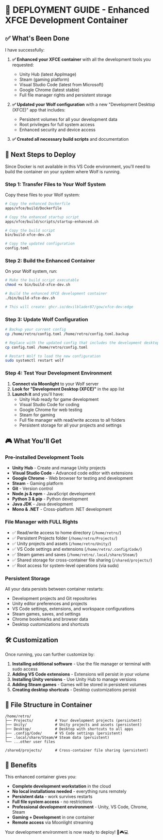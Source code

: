 # 🚀 DEPLOYMENT GUIDE - Enhanced XFCE Development Container

## ✅ What's Been Done

I have successfully:

1. **✅ Enhanced your XFCE container** with all the development tools you requested:
   - Unity Hub (latest AppImage)
   - Steam (gaming platform)
   - Visual Studio Code (latest from Microsoft)
   - Google Chrome (latest stable)
   - Full file manager rights and persistent storage

2. **✅ Updated your Wolf configuration** with a new "Development Desktop (XFCE)" app that includes:
   - Persistent volumes for all your development data
   - Root privileges for full system access
   - Enhanced security and device access

3. **✅ Created all necessary build scripts** and documentation

## 🎯 Next Steps to Deploy

Since Docker is not available in this VS Code environment, you'll need to build the container on your system where Wolf is running.

### Step 1: Transfer Files to Your Wolf System

Copy these files to your Wolf system:

```bash
# Copy the enhanced Dockerfile
apps/xfce/build/Dockerfile

# Copy the enhanced startup script  
apps/xfce/build/scripts/startup-enhanced.sh

# Copy the build script
bin/build-xfce-dev.sh

# Copy the updated configuration
config.toml
```

### Step 2: Build the Enhanced Container

On your Wolf system, run:

```bash
# Make the build script executable
chmod +x bin/build-xfce-dev.sh

# Build the enhanced XFCE development container
./bin/build-xfce-dev.sh

# This will create: ghcr.io/devilblader87/gow/xfce-dev:edge
```

### Step 3: Update Wolf Configuration

```bash
# Backup your current config
cp /home/retro/config.toml /home/retro/config.toml.backup

# Replace with the updated config that includes the development desktop
cp config.toml /home/retro/config.toml

# Restart Wolf to load the new configuration
sudo systemctl restart wolf
```

### Step 4: Test Your Development Environment

1. **Connect via Moonlight** to your Wolf server
2. **Look for "Development Desktop (XFCE)"** in the app list
3. **Launch it** and you'll have:
   - Unity Hub ready for game development
   - Visual Studio Code for coding
   - Google Chrome for web testing
   - Steam for gaming
   - Full file manager with read/write access to all folders
   - Persistent storage for all your projects and settings

## 🎮 What You'll Get

### Pre-installed Development Tools
- **Unity Hub** - Create and manage Unity projects
- **Visual Studio Code** - Advanced code editor with extensions
- **Google Chrome** - Web browser for testing and development
- **Steam** - Gaming platform
- **Git** - Version control
- **Node.js & npm** - JavaScript development
- **Python 3 & pip** - Python development
- **Java JDK** - Java development
- **Mono & .NET** - Cross-platform .NET development

### File Manager with FULL Rights
- ✅ Read/write access to home directory (`/home/retro/`)
- ✅ Persistent Projects folder (`/home/retro/Projects/`)
- ✅ Unity projects and assets (`/home/retro/Unity/`)
- ✅ VS Code settings and extensions (`/home/retro/.config/Code/`)
- ✅ Steam games and saves (`/home/retro/.local/share/Steam/`)
- ✅ Shared storage for cross-container file sharing (`/shared/projects/`)
- ✅ Root access for system-level operations (via sudo)

### Persistent Storage
All your data persists between container restarts:
- Development projects and Git repositories
- Unity editor preferences and projects
- VS Code settings, extensions, and workspace configurations
- Steam games, saves, and settings
- Chrome bookmarks and browser data
- Desktop customizations and shortcuts

## 🛠️ Customization

Once running, you can further customize by:

1. **Installing additional software** - Use the file manager or terminal with sudo access
2. **Adding VS Code extensions** - Extensions will persist in your volume
3. **Installing Unity versions** - Use Unity Hub to manage versions
4. **Adding Steam games** - Games will be stored in persistent volumes
5. **Creating desktop shortcuts** - Desktop customizations persist

## 📁 File Structure in Container

```
/home/retro/
├── Projects/          # Your development projects (persistent)
├── Unity/             # Unity projects and assets (persistent)
├── Desktop/           # Desktop with shortcuts to all apps
├── .config/Code/      # VS Code settings (persistent)
├── .local/share/Steam/# Steam data (persistent)
└── ...other user files

/shared/projects/      # Cross-container file sharing (persistent)
```

## 🎯 Benefits

This enhanced container gives you:

- **Complete development workstation** in the cloud
- **No local installations needed** - everything runs remotely
- **Persistent data** - work survives restarts
- **Full file system access** - no restrictions
- **Professional development environment** - Unity, VS Code, Chrome, Steam
- **Gaming + Development** in one container
- **Remote access** via Moonlight streaming

Your development environment is now ready to deploy! 🚀🎮💻
